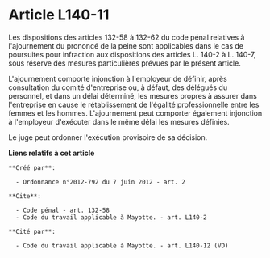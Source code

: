 # Article L140-11

Les dispositions des articles 132-58 à 132-62 du code pénal relatives à l'ajournement du prononcé de la peine sont
applicables dans le cas de poursuites pour infraction aux dispositions des articles L. 140-2 à L. 140-7, sous réserve des
mesures particulières prévues par le présent article. 

L'ajournement comporte injonction à l'employeur de définir, après consultation du comité d'entreprise ou, à défaut, des
délégués du personnel, et dans un délai déterminé, les mesures propres à assurer dans l'entreprise en cause le rétablissement
de l'égalité professionnelle entre les femmes et les hommes. L'ajournement peut comporter également injonction à l'employeur
d'exécuter dans le même délai les mesures définies. 

Le juge peut ordonner l'exécution provisoire de sa décision.

**Liens relatifs à cet article**

	**Créé par**:

	  - Ordonnance n°2012-792 du 7 juin 2012 - art. 2

	**Cite**:

	  - Code pénal - art. 132-58
	  - Code du travail applicable à Mayotte. - art. L140-2

	**Cité par**:

	  - Code du travail applicable à Mayotte. - art. L140-12 (VD)
